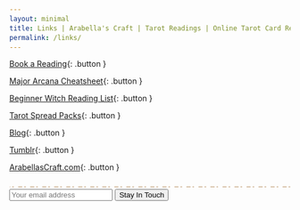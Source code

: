 ```yaml
---
layout: minimal
title: Links | Arabella's Craft | Tarot Readings | Online Tarot Card Reading
permalink: /links/
---
```


[Book a Reading](http://shop.arabellascraft.com/?sort=page_layout&tags=tarot%20card%20reading){: .button }

[Major Arcana Cheatsheet](https://shop.arabellascraft.com/l/TheFoolsJourney/){: .button }

[Beginner Witch Reading List](https://bookshop.org/lists/beginner-witch-reading-list-and-recommendations){: .button }

[Tarot Spread Packs](https://shop.arabellascraft.com/?sort=page_layout&tags=tarot%20spreads){: .button }

[Blog](https://arabellascraft.com/articles/){: .button }

[Tumblr](https://arabellascraft-tarotreading.tumblr.com/){: .button }

[ArabellasCraft.com](https://www.ArabellasCraft.com){: .button }

<img src="/assets/img/divider.svg">

<form action="https://app.gumroad.com/follow_from_embed_form" class="form gumroad-follow-form-embed" method="post">
<input name="seller_id" type="hidden" value="3221571659806">
<input name="email" placeholder="Your email address" type="email">
<button data-custom-highlight-color="" type="submit">Stay In Touch</button>
</form>
